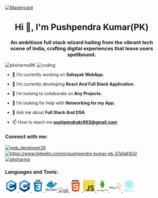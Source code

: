 [![Mastercard](https://cdn.dribbble.com/users/2344027/screenshots/5568384/ezgif.com-optimize.gif)](https://github.com/PKSharma96)

<h1 align="center">Hi 👋, I'm Pushpendra Kumar(PK)</h1>
<h3 align="center">An ambitious full stack wizard hailing from the vibrant tech scene of India, crafting digital experiences that leave users spellbound.</h3>
<img align="right" alt="coding" width="400" src="https://cdn.dribbble.com/users/2344027/screenshots/5568384/ezgif.com-optimize.gif">

<p align="left"> <img src="https://komarev.com/ghpvc/?username=pksharma96&label=Profile%20views&color=0e75b6&style=flat" alt="pksharma96" /> </p>

- 🔭 I’m currently working on **Sahayak WebApp.**

- 🌱 I’m currently developing **React And Full Stack Application.**

- 👯 I’m looking to collaborate on **Any Projects.**

- 🤝 I’m looking for help with **Networking for my App.**

- 💬 Ask me about **Full Stack And DSA**

- 📫 How to reach me **pushpendrakr963@gmail.com**

<h3 align="left">Connect with me:</h3>
<p align="left">
<a href="https://twitter.com/web_developer28" target="blank"><img align="center" src="https://raw.githubusercontent.com/rahuldkjain/github-profile-readme-generator/master/src/images/icons/Social/twitter.svg" alt="web_developer28" height="30" width="40" /></a>
<a href="https://linkedin.com/in/https://www.linkedin.com/in/pushpendra-kumar-pk-37a1a61b3/" target="blank"><img align="center" src="https://raw.githubusercontent.com/rahuldkjain/github-profile-readme-generator/master/src/images/icons/Social/linked-in-alt.svg" alt="https://www.linkedin.com/in/pushpendra-kumar-pk-37a1a61b3/" height="30" width="40" /></a>
<a href="https://www.leetcode.com/pksharma" target="blank"><img align="center" src="https://raw.githubusercontent.com/rahuldkjain/github-profile-readme-generator/master/src/images/icons/Social/leet-code.svg" alt="pksharma" height="30" width="40" /></a>
</p>

<h3 align="left">Languages and Tools:</h3>
<p align="left"> <a href="https://www.cprogramming.com/" target="_blank" rel="noreferrer"> <img src="https://raw.githubusercontent.com/devicons/devicon/master/icons/c/c-original.svg" alt="c" width="40" height="40"/> </a> <a href="https://www.w3schools.com/cpp/" target="_blank" rel="noreferrer"> <img src="https://raw.githubusercontent.com/devicons/devicon/master/icons/cplusplus/cplusplus-original.svg" alt="cplusplus" width="40" height="40"/> </a> <a href="https://www.w3schools.com/css/" target="_blank" rel="noreferrer"> <img src="https://raw.githubusercontent.com/devicons/devicon/master/icons/css3/css3-original-wordmark.svg" alt="css3" width="40" height="40"/> </a> <a href="https://www.docker.com/" target="_blank" rel="noreferrer"> <img src="https://raw.githubusercontent.com/devicons/devicon/master/icons/docker/docker-original-wordmark.svg" alt="docker" width="40" height="40"/> </a> <a href="https://git-scm.com/" target="_blank" rel="noreferrer"> <img src="https://www.vectorlogo.zone/logos/git-scm/git-scm-icon.svg" alt="git" width="40" height="40"/> </a> <a href="https://www.w3.org/html/" target="_blank" rel="noreferrer"> <img src="https://raw.githubusercontent.com/devicons/devicon/master/icons/html5/html5-original-wordmark.svg" alt="html5" width="40" height="40"/> </a> <a href="https://developer.mozilla.org/en-US/docs/Web/JavaScript" target="_blank" rel="noreferrer"> <img src="https://raw.githubusercontent.com/devicons/devicon/master/icons/javascript/javascript-original.svg" alt="javascript" width="40" height="40"/> </a> <a href="https://www.mongodb.com/" target="_blank" rel="noreferrer"> <img src="https://raw.githubusercontent.com/devicons/devicon/master/icons/mongodb/mongodb-original-wordmark.svg" alt="mongodb" width="40" height="40"/> </a> <a href="https://www.mysql.com/" target="_blank" rel="noreferrer"> <img src="https://raw.githubusercontent.com/devicons/devicon/master/icons/mysql/mysql-original-wordmark.svg" alt="mysql" width="40" height="40"/> </a> <a href="https://reactjs.org/" target="_blank" rel="noreferrer"> <img src="https://raw.githubusercontent.com/devicons/devicon/master/icons/react/react-original-wordmark.svg" alt="react" width="40" height="40"/> </a> </p>
